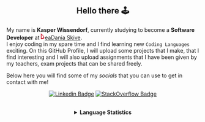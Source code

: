 ## <p align="center">Hello there 🕹️</p>

My name is **Kasper Wissendorf**, currently studying to become a **Software Developer** at [![Icon](/icons/Dania.png)eaDania Skive](https://eadania.com/). <br>
I enjoy coding in my spare time and I find learning new `Coding Languages` exciting. On this GitHub Profile, I will upload some projects that I make, that I find interesting and I will also upload assignments that I have been given by my teachers, exam projects that can be shared freely. 

Below here you will find some of my *socials* that you can use to get in contact with me!

<div align="center">
  
[![Linkedin Badge](https://img.shields.io/badge/-LinkedIn-blue?style=flat-square&logo=Linkedin&logoColor=white)](https://www.linkedin.com/in/kasper-wissendorf-7279011b6/)
[![StackOverflow Badge](https://img.shields.io/badge/-Stack%20Overflow-FE7A16?style=flat-square&logo=Stack-Overflow&logoColor=white)](https://stackoverflow.com/users/18100435/kasper-wissendorf)
</div>

<br>
<details>
<summary align="center"><strong>Language Statistics</strong></summary>
<br>
<table align="center">
	<tr>
		<th>Language</th>
		<th>Time Spent</th>
	</tr>
	<tr>
		<td>JavaScript</td>
		<td>11h 33m</td>
	</tr>
	<tr>
		<td>C#</td>
		<td>05h 15m</td>
	</tr>
	<tr>
		<td>HTML</td>
		<td>02h 28m</td>
	</tr>
	<tr>
		<td>Markdown</td>
		<td>01h 24m</td>
	</tr>
	<tr>
		<td>CSS</td>
		<td>01h 05m</td>
	</tr>
	<tr>
		<td>TypeScript</td>
		<td>00h 59m</td>
	</tr>
	<tr>
		<td>Lua</td>
		<td>00h 47m</td>
	</tr>
	<tr>
		<td>JSON</td>
		<td>00h 41m</td>
	</tr>
	<tr>
		<td>Other</td>
		<td>00h 14m</td>
	</tr>
	<tr>
		<td>XAML</td>
		<td>00h 07m</td>
	</tr>
	<tr>
		<td>Git Config</td>
		<td>00h 06m</td>
	</tr>
	<tr>
		<td>YAML</td>
		<td>00h 04m</td>
	</tr>
	<tr>
		<td>Text</td>
		<td>00h 01m</td>
	</tr>
	<tr>
		<td>Perl</td>
		<td>00h 00m</td>
	</tr>
</table>
<p align="center"><sub>Last Updated: 02/21/2022 12:28:09</sub></p>
<p align="center"><sub>Data first recorded on 31th. January of 2022</sub></p>
</details>